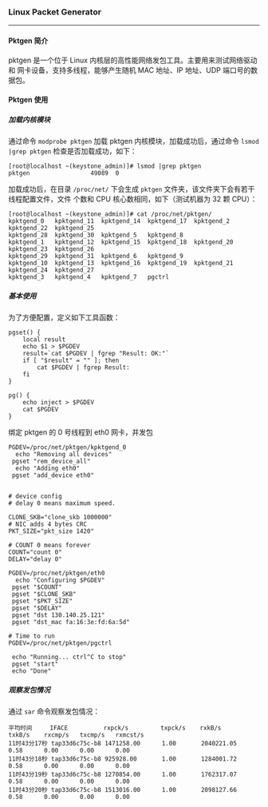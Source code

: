 ### Linux Packet Generator

----

#### Pktgen 简介

  pktgen 是一个位于 Linux 内核层的高性能网络发包工具。主要用来测试网络驱动和
网卡设备，支持多线程，能够产生随机 MAC 地址、IP 地址、UDP 端口号的数据包。

#### Pktgen 使用

##### 加载内核模块

  通过命令 `modprobe pktgen` 加载 pktgen 内核模块，加载成功后，通过命令 `lsmod |grep pktgen`
检查是否加载成功，如下：

```
[root@localhost ~(keystone_admin)]# lsmod |grep pktgen
pktgen                 49089  0
```
 
  加载成功后，在目录 `/proc/net/` 下会生成 `pktgen` 文件夹，该文件夹下会有若干线程配置文件，文件
个数和 CPU 核心数相同，如下（测试机器为 32 颗 CPU）：

```
[root@localhost ~(keystone_admin)]# cat /proc/net/pktgen/
kpktgend_0   kpktgend_11  kpktgend_14  kpktgend_17  kpktgend_2   kpktgend_22  kpktgend_25  
kpktgend_28  kpktgend_30  kpktgend_5   kpktgend_8
kpktgend_1   kpktgend_12  kpktgend_15  kpktgend_18  kpktgend_20  kpktgend_23  kpktgend_26  
kpktgend_29  kpktgend_31  kpktgend_6   kpktgend_9
kpktgend_10  kpktgend_13  kpktgend_16  kpktgend_19  kpktgend_21  kpktgend_24  kpktgend_27  
kpktgend_3   kpktgend_4   kpktgend_7   pgctrl
```

##### 基本使用

  为了方便配置，定义如下工具函数：

```
pgset() {
	local result
	echo $1 > $PGDEV
	result=`cat $PGDEV | fgrep "Result: OK:"`
	if [ "$result" = "" ]; then
		cat $PGDEV | fgrep Result:
	fi
}

pg() {
	echo inject > $PGDEV
	cat $PGDEV
}
```

  绑定 pktgen 的 0 号线程到 eth0 网卡，并发包

```
PGDEV=/proc/net/pktgen/kpktgend_0
  echo "Removing all devices"
 pgset "rem_device_all"
  echo "Adding eth0"
 pgset "add_device eth0"


# device config
# delay 0 means maximum speed.

CLONE_SKB="clone_skb 1000000"
# NIC adds 4 bytes CRC
PKT_SIZE="pkt_size 1420"

# COUNT 0 means forever
COUNT="count 0"
DELAY="delay 0"

PGDEV=/proc/net/pktgen/eth0
  echo "Configuring $PGDEV"
 pgset "$COUNT"
 pgset "$CLONE_SKB"
 pgset "$PKT_SIZE"
 pgset "$DELAY"
 pgset "dst 130.140.25.121"
 pgset "dst_mac fa:16:3e:fd:6a:5d"

# Time to run
PGDEV=/proc/net/pktgen/pgctrl

 echo "Running... ctrl^C to stop"
 pgset "start"
 echo "Done"
```

##### 观察发包情况

  通过 `sar` 命令观察发包情况：

```
平均时间     IFACE   	    rxpck/s   	    txpck/s    rxkB/s         txkB/s    rxcmp/s   txcmp/s   rxmcst/s
11时43分17秒 tap33d6c75c-b8 1471258.00      1.00       2040221.05      0.58      0.00      0.00      0.00
11时43分18秒 tap33d6c75c-b8 925928.00       1.00       1284001.72      0.58      0.00      0.00      0.00
11时43分19秒 tap33d6c75c-b8 1270854.00      1.00       1762317.07      0.58      0.00      0.00      0.00
11时43分20秒 tap33d6c75c-b8 1513016.00      1.00       2098127.66      0.58      0.00      0.00      0.00
```
